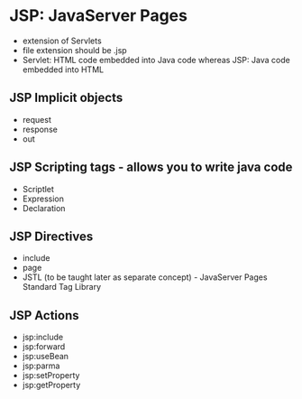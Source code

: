 # JSP: JavaServer Pages
- extension of Servlets
- file extension should be .jsp
- Servlet: HTML code embedded into Java code whereas JSP: Java code embedded into HTML
## JSP Implicit objects
- request
- response
- out
## JSP Scripting tags - allows you to write java code
- Scriptlet
- Expression
- Declaration
## JSP Directives
- include
- page
- JSTL (to be taught later as separate concept) - JavaServer Pages Standard Tag Library
## JSP Actions
- jsp:include
- jsp:forward
- jsp:useBean
- jsp:parma
- jsp:setProperty
- jsp:getProperty